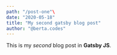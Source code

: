 ```yaml
---
path: "/post-one"\
date: "2020-05-18"
title: "My second gatsby blog post"
author: "@berta.codes"
---
```


This is my _second_ blog post in **Gatsby JS**.
